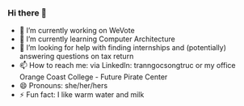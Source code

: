 ### Hi there 👋

- 🔭 I’m currently working on WeVote
- 🌱 I’m currently learning Computer Architecture
- 🤔 I’m looking for help with finding internships and (potentially) answering questions on tax return
- 📫 How to reach me: via LinkedIn: tranngocsongtruc or my office Orange Coast College - Future Pirate Center
- 😄 Pronouns: she/her/hers
- ⚡ Fun fact: I like warm water and milk

<!--
**tranngocsongtruc/tranngocsongtruc** is a ✨ _special_ ✨ repository because its `README.md` (this file) appears on your GitHub profile.

Here are some ideas to get you started:

- 🔭 I’m currently working on ...
- 🌱 I’m currently learning ...
- 👯 I’m looking to collaborate on ...
- 🤔 I’m looking for help with ...
- 💬 Ask me about ...
- 📫 How to reach me: ...
- 😄 Pronouns: ...
- ⚡ Fun fact: ...
-->
